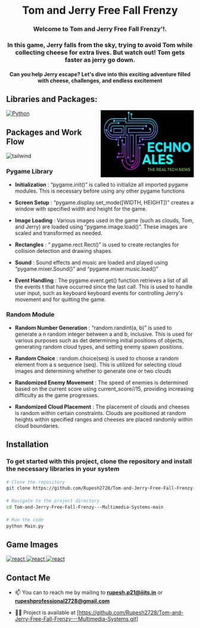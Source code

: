 ﻿<h1 align="center">Tom and Jerry Free Fall Frenzy</h1>
<h3 align="center">Welcome to Tom and Jerry Free Fall Frenzy'!. 
</h3>
<h3 align="center">In this game, Jerry falls from the sky, trying to avoid Tom while collecting cheese for extra lives. 
But watch out! Tom gets faster as jerry go down.</h3>
<h4 align="center">Can you help Jerry escape? Let's dive into this exciting adventure filled with cheese, challenges, and endless excitement</h3>


<h2 align="left">Libraries and Packages:</h2>
<img align="right" alt="Logo" width="250" height="180" src="./Frontend/src/Assests/Logo.png">

<p align="left">
<a href="https://www.python.org" target="_blank" rel="noreferrer"> <img src="https://learnersgalaxy.ai/wp-content/uploads/2024/01/Python-Symbol.png" alt="Python" width="170" height="120"/> </a>
</p>


<h2 align="left">Packages and Work Flow</h2>
<img src="./Free Fall game Work flow.png" alt="tailwind" width="1000" height="500"/>

<h3 align="left">Pygame Library</h3>

- **Initialization** : “pygame.init()” is called to initialize all imported pygame modules. This is necessary before using any other pygame functions

- **Screen Setup** : “pygame.display.set_mode([WIDTH, HEIGHT])” creates a window with specified width and height for the game.

- **Image Loading** : Various images used in the game (such as clouds, Tom, and Jerry) are loaded using “pygame.image.load()”. These images are scaled and transformed as needed.

- **Rectangles** : “ pygame.rect.Rect()” is used to create rectangles for collision detection and drawing shapes.

- **Sound** : Sound effects and music are loaded and played using “pygame.mixer.Sound()” and “pygame.mixer.music.load()”

- **Event Handling** : The pygame.event.get() function retrieves a list of all the events t that have occurred since the last call. This is used to handle user input, such as keyboard keyboard events for controlling Jerry's movement and for quitting the game.

<h3 align="left">Random Module</h3>

- **Random Number Generation** : “random.randint(a, b)” is used to generate a n    random integer between  a and b, inclusive. This is used for various purposes such as det determining initial positions of objects, generating random cloud types, and setting enemy spawn positions.

- **Random Choice** : random.choice(seq) is used to choose a random element from a s sequence (seq). This is utilized for selecting cloud images and determining whether to generate one or two clouds 

- **Randomized Enemy Movement** : The speed of enemies is determined based on the current score using current_score//15, providing increasing difficulty as the game progresses. 

- **Randomized Cloud Placement** : The placement of clouds and cheeses is random within certain constraints. Clouds are positioned at random heights within specified ranges and cheeses are placed randomly within cloud boundaries.


<h2 align="left">Installation</h2>
<h3>To get started with this project, clone the repository and install the necessary libraries in your system</h3>

```bash
# Clone the repository
git clone https://github.com/Rupesh2728/Tom-and-Jerry-Free-Fall-Frenzy---Multimedia-Systems.git

# Navigate to the project directory
cd Tom-and-Jerry-Free-Fall-Frenzy---Multimedia-Systems-main

# Run the code
python Main.py
```


<h2 align="left">Game Images</h2>
<a href="" target="_blank" rel="noreferrer"> 
<img src="./GameImg1.jpg" alt="react" width="300" height="500"/> 
</a>

<a href="" target="_blank" rel="noreferrer"> 
<img src="./GameImg2.jpg" alt="react" width="300" height="500"/> 
</a>

<a href="" target="_blank" rel="noreferrer"> 
<img src="./GameImg3.jpg" alt="react" width="300" height="500"/> 
</a>



<h2 align="left">Contact Me</h2>

- 📫 You can to reach me by mailing to **rupesh.p21@iiits.in** or **rupeshprofessional2728@gmail.com**

- 👨‍💻 Project is available at [https://github.com/Rupesh2728/Tom-and-Jerry-Free-Fall-Frenzy---Multimedia-Systems.git]
  




